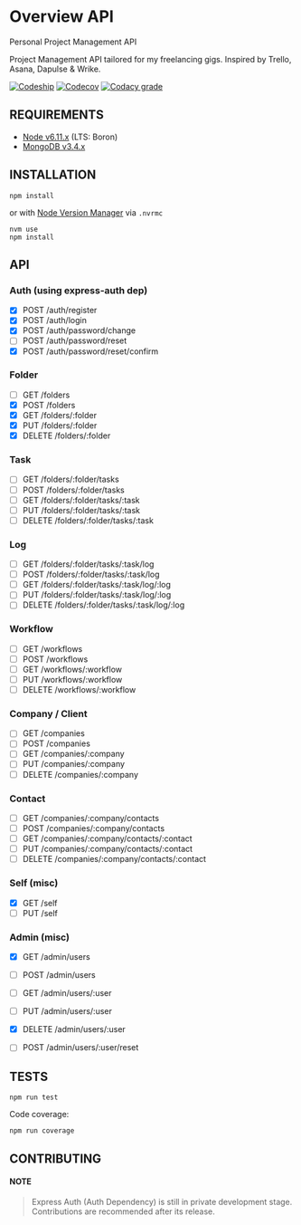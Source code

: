 Overview API
============================

Personal Project Management API

Project Management API tailored for my freelancing gigs. Inspired by Trello, Asana, Dapulse & Wrike.

[![Codeship](https://img.shields.io/codeship/ab748e30-81b5-0135-4477-4ec5e3c9a2b0/dev.svg?style=flat-square)](https://app.codeship.com/projects/246980)
[![Codecov](https://img.shields.io/codecov/c/github/supergithubo/overview-api/dev.svg?style=flat-square)](https://codecov.io/gh/supergithubo/overview-api)
[![Codacy grade](https://img.shields.io/codacy/grade/24746844097445aa806f4bb9c2364f87/dev.svg?style=flat-square)](https://www.codacy.com/app/winston.los.santos/overview-api/dashboard)

## REQUIREMENTS

- [Node v6.11.x](https://nodejs.org/en/blog/release/v6.11.0/) (LTS: Boron)
- [MongoDB v3.4.x](https://docs.mongodb.com/manual/release-notes/3.4/)

## INSTALLATION

```
npm install
```

or with [Node Version Manager](https://github.com/creationix/nvm) via `.nvrmc`

```
nvm use
npm install
```

## API

### Auth (using express-auth dep)
- [x] POST /auth/register
- [x] POST /auth/login
- [x] POST /auth/password/change
- [ ] POST /auth/password/reset
- [x] POST /auth/password/reset/confirm

### Folder
- [ ] GET /folders
- [x] POST /folders
- [x] GET /folders/:folder
- [x] PUT /folders/:folder
- [x] DELETE /folders/:folder

### Task
- [ ] GET /folders/:folder/tasks
- [ ] POST /folders/:folder/tasks
- [ ] GET /folders/:folder/tasks/:task
- [ ] PUT /folders/:folder/tasks/:task
- [ ] DELETE /folders/:folder/tasks/:task

### Log
- [ ] GET /folders/:folder/tasks/:task/log
- [ ] POST /folders/:folder/tasks/:task/log
- [ ] GET /folders/:folder/tasks/:task/log/:log
- [ ] PUT /folders/:folder/tasks/:task/log/:log
- [ ] DELETE /folders/:folder/tasks/:task/log/:log

### Workflow
- [ ] GET /workflows
- [ ] POST /workflows
- [ ] GET /workflows/:workflow
- [ ] PUT /workflows/:workflow
- [ ] DELETE /workflows/:workflow

### Company / Client
- [ ] GET /companies
- [ ] POST /companies
- [ ] GET /companies/:company
- [ ] PUT /companies/:company
- [ ] DELETE /companies/:company

### Contact
- [ ] GET /companies/:company/contacts
- [ ] POST /companies/:company/contacts
- [ ] GET /companies/:company/contacts/:contact
- [ ] PUT /companies/:company/contacts/:contact
- [ ] DELETE /companies/:company/contacts/:contact

### Self (misc)
- [x] GET /self
- [ ] PUT /self

### Admin (misc)
- [x] GET /admin/users
- [ ] POST /admin/users
- [ ] GET /admin/users/:user
- [ ] PUT /admin/users/:user
- [x] DELETE /admin/users/:user
- [ ] POST /admin/users/:user/reset


## TESTS

```
npm run test
```

Code coverage:

```
npm run coverage
```

## CONTRIBUTING

#### NOTE

> Express Auth (Auth Dependency) is still in private development stage. Contributions are recommended after its release.

